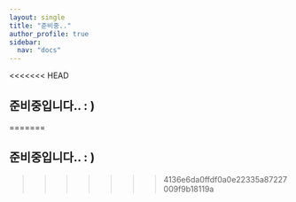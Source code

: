 ```yaml
---
layout: single
title: "준비중.."
author_profile: true
sidebar:
  nav: "docs"
---
```


<<<<<<< HEAD
## 준비중입니다.. : )
=======
## 준비중입니다.. : )
>>>>>>> 4136e6da0ffdf0a0e22335a87227009f9b18119a

